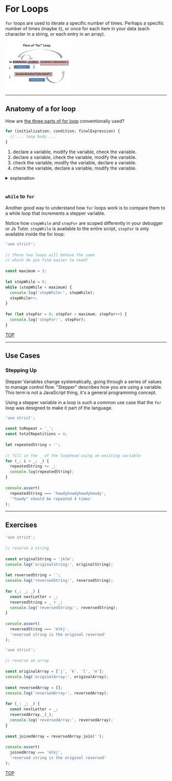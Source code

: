 # For Loops

`for` loops are used to iterate a specific number of times. Perhaps a specific number of times (maybe `5`), or once for each item in your data (each character in a string, or each entry in an array).

<a href="https://www.freecodecamp.org/news/exploring-javascript-for-in-loops-bdfc226d8515/" target="_blank"><img src="./for-loop-diagram.jpeg" style="height: 40%; width: 40%;" /></a>

---

## Anatomy of a for loop

How are [the three parts of for loop](https://developer.mozilla.org/en-US/docs/Web/JavaScript/Reference/statements/for) conventionally used?

```js
for (initialization; condition; finalExpression) {
  // ... loop body ...
}
```

1. declare a variable, modify the variable, check the variable.
2. declare a variable, check the variable, modify the variable.
3. check the variable, modify the variable, declare a variable.
4. check the variable, declare a variable, modify the variable.

<details>
<summary>explanation</summary>

The correct answer is `2`.

```js
// 1: avoid avoidable mistakes
'use strict';

for (
  // 2: declare and assign the `step` variable
  let step = 0; // initialization
  // 3, 6, 9, 12: check if `step` is less than 3
  step < 3; // condition
  // 5, 8, 11: add 1 to `step`
  step++ // step
) {
  // 4, 7, 10: log the current value of `step`
  console.log(step);
}
```

</details>
<br>

### `while` to `for`

Another good way to understand how `for` loops work is to compare them to a while loop that increments a stepper variable.

Notice how `stepWhile` and `stepFor` are scoped differently in your debugger or Js Tutor. `stepWhile` is available to the entire script, `stepFor` is only available inside the for loop:

```js
'use strict';

// these two loops will behave the same
// which do you find easier to read?

const maximum = 3;

let stepWhile = 0;
while (stepWhile < maximum) {
  console.log('stepWhile:', stepWhile);
  stepWhile++;
}

for (let stepFor = 0; stepFor < maximum; stepFor++) {
  console.log('stepFor:', stepFor);
}
```

[TOP](for-loops)

---

## Use Cases

### Stepping Up

Stepper Variables change systematically, going through a series of values to manage control flow. "Stepper" describes how you are using a variable. This term is not a JavaScript thing, it's a general programming concept.

Using a stepper variable in a loop is such a common use case that the `for` loop was designed to make it part of the language.

```js
'use strict';

const toRepeat = '_';
const totalRepetitions = 4;

let repeatedString = '';

// fill in the _ of the loophead using an existing variable
for (_; i < _; _) {
  repeatedString += _;
  console.log(repeatedString);
}

console.assert(
  repeatedString === 'howdyhowdyhowdyhowdy',
  '"howdy" should be repeated 4 times'
);
```

---

## Exercises

```js
'use strict';

// reverse a string

const originalString = 'jklm';
console.log('originalString:', originalString);

let reversedString = '';
console.log('reversedString:', reversedString);

for (_; _; _) {
  const nextLetter = _;
  reversedString = _ + _;
  console.log('reversedString:', reversedString);
}

console.assert(
  reversedString === 'mlkj',
  'reversed string is the original reversed'
);
```

```js
'use strict';

// reverse an array

const originalArray = ['j', 'k', 'l', 'm'];
console.log('originalArray:', originalArray);

const reversedArray = [];
console.log('reversedArray:', reversedArray);

for (_; _; _) {
  const nextLetter = _;
  reversedArray._(_);
  console.log('reversedArray:', reversedArray);
}

const joinedArray = reversedArray.join('');

console.assert(
  joinedArray === 'mlkj',
  'reversed string is the original reversed'
);
```

[TOP](for-loops)
